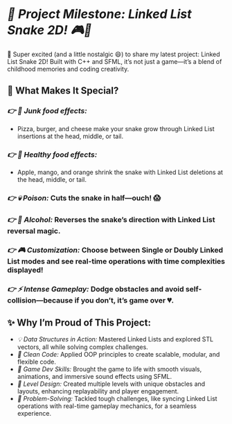 # ***🚀 Project Milestone: Linked List Snake 2D! 🎮🐍***

🌟 Super excited (and a little nostalgic 😄) to share my latest project: Linked List Snake 2D! Built with C++ and SFML, it’s not just a game—it’s a blend of childhood memories and coding creativity.

## **🎯 What Makes It Special?**
### *👉 🍕 Junk food effects:*
- Pizza, burger, and cheese make your snake grow through Linked List insertions at the head, middle, or tail.
### *👉 🍎 Healthy food effects:*
- Apple, mango, and orange shrink the snake with Linked List deletions at the head, middle, or tail.
### *👉 💀 Poison:* Cuts the snake in half—ouch! 😱
### *👉 🍻 Alcohol:* Reverses the snake’s direction with Linked List reversal magic.
### *👉 🎮 Customization:* Choose between Single or Doubly Linked List modes and see real-time operations with time complexities displayed!
### *👉 ⚡ Intense Gameplay:* Dodge obstacles and avoid self-collision—because if you don’t, it’s game over 💔.

## **✨ Why I’m Proud of This Project:**
- *💡 Data Structures in Action:* Mastered Linked Lists and explored STL vectors, all while solving complex challenges.
- *🧩 Clean Code:* Applied OOP principles to create scalable, modular, and flexible code.
- *🎨 Game Dev Skills:* Brought the game to life with smooth visuals, animations, and immersive sound effects using SFML.
- *🚀 Level Design:* Created multiple levels with unique obstacles and layouts, enhancing replayability and player engagement.
- *🧠 Problem-Solving:* Tackled tough challenges, like syncing Linked List operations with real-time gameplay mechanics, for a seamless experience.
